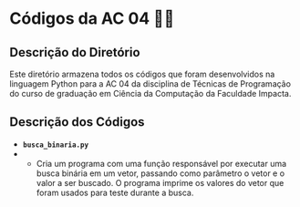 # Códigos da AC 04 👨‍💻

## Descrição do Diretório

Este diretório armazena todos os códigos que foram desenvolvidos na linguagem Python para a AC 04 da disciplina de Técnicas de Programação do curso de graduação em Ciência da Computação da Faculdade Impacta.

## Descrição dos Códigos

- **`busca_binaria.py`**
- - Cria um programa com uma função responsável por executar uma busca binária em um vetor, passando como parâmetro o vetor e o valor a ser buscado. O programa imprime os valores do vetor que foram usados para teste durante a busca.